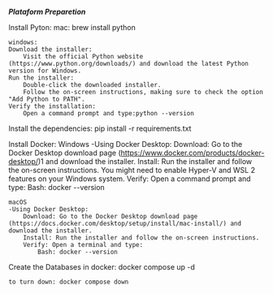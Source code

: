 ***Plataform Preparetion***

Install Pyton:
    mac: brew install python

    windows: 
    Download the installer:
        Visit the official Python website (https://www.python.org/downloads/) and download the latest Python version for Windows.
    Run the installer:
        Double-click the downloaded installer.
        Follow the on-screen instructions, making sure to check the option "Add Python to PATH".
    Verify the installation:
        Open a command prompt and type:python --version


Install the dependencies:
    pip install -r requirements.txt

Install Docker:
    Windows
    -Using Docker Desktop:
        Download: Go to the Docker Desktop download page (https://www.docker.com/products/docker-desktop/)1 and download the installer. 
        Install: Run the installer and follow the on-screen instructions. You might need to enable Hyper-V and WSL 2 features on your Windows system.
        Verify: Open a command prompt and type:
            Bash: docker --version

    macOS
    -Using Docker Desktop:
        Download: Go to the Docker Desktop download page (https://docs.docker.com/desktop/setup/install/mac-install/) and download the installer.
        Install: Run the installer and follow the on-screen instructions.
        Verify: Open a terminal and type:
            Bash: docker --version

Create the Databases in docker:
    docker compose up -d

    to turn down: docker compose down